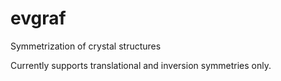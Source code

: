 # evgraf
Symmetrization of crystal structures


Currently supports translational and inversion symmetries only.
